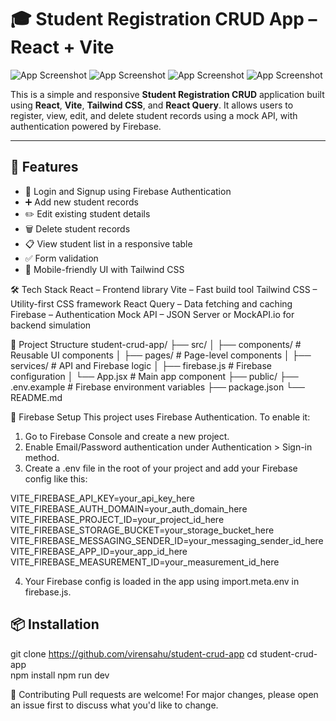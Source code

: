 # 🎓 Student Registration CRUD App – React + Vite


![App Screenshot](image.png)
![App Screenshot](image-1.png)
![App Screenshot](image-2.png)
![App Screenshot](image-3.png)



This is a simple and responsive **Student Registration CRUD** application built using **React**, **Vite**, **Tailwind CSS**, and **React Query**. It allows users to register, view, edit, and delete student records using a mock API, with authentication powered by Firebase.

---

## 🚀 Features

- 🔐 Login and Signup using Firebase Authentication
- ➕ Add new student records
- ✏️ Edit existing student details
- 🗑️ Delete student records
- 📋 View student list in a responsive table
- ✅ Form validation
- 📱 Mobile-friendly UI with Tailwind CSS

🛠️ Tech Stack
React – Frontend library
Vite – Fast build tool
Tailwind CSS – Utility-first CSS framework
React Query – Data fetching and caching
Firebase – Authentication
Mock API – JSON Server or MockAPI.io for backend simulation


📁 Project Structure
student-crud-app/
├── src/
│   ├── components/       # Reusable UI components
│   ├── pages/            # Page-level components
│   ├── services/         # API and Firebase logic
│   ├── firebase.js       # Firebase configuration
│   └── App.jsx           # Main app component
├── public/
├── .env.example          # Firebase environment variables
├── package.json
└── README.md


🔐 Firebase Setup
This project uses Firebase Authentication. To enable it:

1. Go to Firebase Console and create a new project.
2. Enable Email/Password authentication under Authentication > Sign-in method.
3. Create a .env file in the root of your project and add your Firebase config like this:

VITE_FIREBASE_API_KEY=your_api_key_here
VITE_FIREBASE_AUTH_DOMAIN=your_auth_domain_here
VITE_FIREBASE_PROJECT_ID=your_project_id_here
VITE_FIREBASE_STORAGE_BUCKET=your_storage_bucket_here
VITE_FIREBASE_MESSAGING_SENDER_ID=your_messaging_sender_id_here
VITE_FIREBASE_APP_ID=your_app_id_here
VITE_FIREBASE_MEASUREMENT_ID=your_measurement_id_here

4. Your Firebase config is loaded in the app using import.meta.env in firebase.js.


## 📦 Installation

git clone https://github.com/virensahu/student-crud-app
cd student-crud-app                                       
npm install
npm run dev


🤝 Contributing
Pull requests are welcome! For major changes, please open an issue first to discuss what you'd like to change.